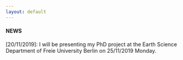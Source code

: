 ```yaml
---
layout: default
---
```


#### NEWS

[20/11/2019]: I will be presenting my PhD project at the Earth Science Department of Freie University Berlin on 25/11/2019 Monday.
